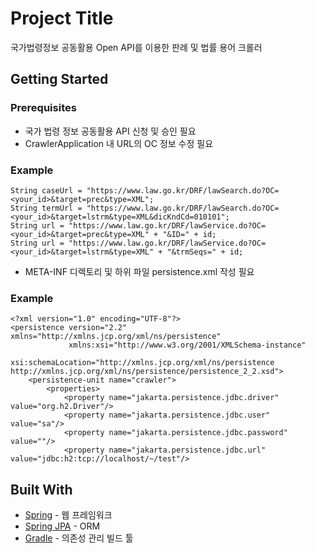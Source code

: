 # Project Title

국가법령정보 공동활용 Open API를 이용한 판례 및 법률 용어 크롤러

## Getting Started
### Prerequisites
- 국가 법령 정보 공동활용 API 신청 및 승인 필요
- CrawlerApplication 내 URL의 OC 정보 수정 필요
### Example
```
String caseUrl = "https://www.law.go.kr/DRF/lawSearch.do?OC=<your_id>&target=prec&type=XML";
String termUrl = "https://www.law.go.kr/DRF/lawSearch.do?OC=<your_id>&target=lstrm&type=XML&dicKndCd=010101";
String url = "https://www.law.go.kr/DRF/lawService.do?OC=<your_id>&target=prec&type=XML" + "&ID=" + id;
String url = "https://www.law.go.kr/DRF/lawService.do?OC=<your_id>&target=lstrm&type=XML" + "&trmSeqs=" + id;
```

- META-INF 디렉토리 및 하위 파일 persistence.xml 작성 필요
### Example
```
<?xml version="1.0" encoding="UTF-8"?>
<persistence version="2.2" xmlns="http://xmlns.jcp.org/xml/ns/persistence"
             xmlns:xsi="http://www.w3.org/2001/XMLSchema-instance"
             xsi:schemaLocation="http://xmlns.jcp.org/xml/ns/persistence http://xmlns.jcp.org/xml/ns/persistence/persistence_2_2.xsd">
    <persistence-unit name="crawler">
        <properties>
            <property name="jakarta.persistence.jdbc.driver" value="org.h2.Driver"/>
            <property name="jakarta.persistence.jdbc.user" value="sa"/>
            <property name="jakarta.persistence.jdbc.password" value=""/>
            <property name="jakarta.persistence.jdbc.url" value="jdbc:h2:tcp://localhost/~/test"/>
```

## Built With

* [Spring](https://spring.io/) - 웹 프레임워크
* [Spring JPA](https://spring.io/projects/spring-data-jpa) - ORM
* [Gradle](https://gradle.org/) - 의존성 관리 빌드 툴
